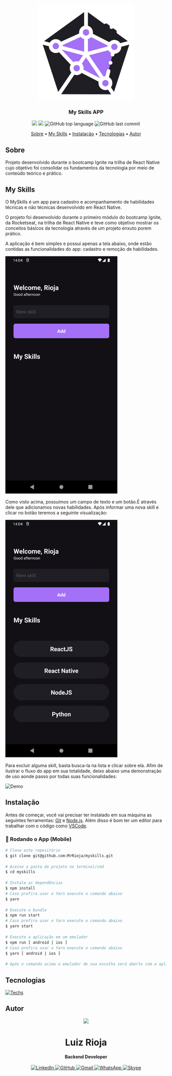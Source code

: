<p align="center">
  <img src="./.github/logo.png" alt="Logo" width="300"/>
  <br>
</p>
<h3 align="center">
My Skills APP
</h3>

<p align="center">
  <img src="https://img.shields.io/static/v1?label=My&message=Skills&color=blueviolet&style=for-the-badge"/>
  <img src="https://img.shields.io/github/license/MrRioja/myskills?color=blueviolet&logo=License&style=for-the-badge"/>
  <img alt="GitHub top language" src="https://img.shields.io/github/languages/top/MrRioja/myskills?color=blueviolet&logo=openjdk&logoColor=white&style=for-the-badge">
  <img alt="GitHub last commit" src="https://img.shields.io/github/last-commit/MrRioja/myskills?color=blueviolet&style=for-the-badge">
</p>

<p align="center">
  <a href="#sobre">Sobre</a> •
  <a href="#my-skills">My Skills</a> •
  <a href="#instalação">Instalação</a> •
  <a href="#tecnologias">Tecnologias</a> •
  <a href="#autor">Autor</a>  
</p>

## Sobre

Projeto desenvolvido durante o bootcamp Ignite na trilha de React Native cujo objetivo foi consolidar os fundamentos da tecnologia por meio de conteúdo teórico e prático.

## My Skills

O MySkills é um app para cadastro e acompanhamento de habilidades técnicas e não técnicas desenvolvido em React Native.

O projeto foi desenvolvido durante o primeiro módulo do bootcamp Ignite, da Rocketseat, na trilha de React Native e teve como objetivo mostrar os conceitos básicos da tecnologia através de um projeto enxuto porem prático.

A aplicação é bem simples e possui apenas a tela abaixo, onde estão contidas as funcionalidades do app: cadastro e remoção de habilidades.

<img src="./.github/empty-home.png" alt="Empty home" width="350" />

Como visto acima, possuímos um campo de texto e um botão.É através dele que adicionamos novas habilidades. Após informar uma nova skill e clicar no botão teremos a seguinte visualização:

<img src="./.github/home.png" alt="Home" width="350" />

Para excluir alguma skill, basta busca-la na lista e clicar sobre ela.
Afim de ilustrar o fluxo do app em sua totalidade, deixo abaixo uma demonstração de uso aonde passo por todas suas funcionalidades:

<img src="./.github/demo.gif" alt="Demo" width="350" />

## Instalação

Antes de começar, você vai precisar ter instalado em sua máquina as seguintes ferramentas:
[Git](https://git-scm.com) e [Node.js](https://nodejs.org/en/). Além disso é bom ter um editor para trabalhar com o código como [VSCode](https://code.visualstudio.com/).

### 📱 Rodando o App (Mobile)

```bash
# Clone este repositório
$ git clone git@github.com:MrRioja/myskills.git

# Acesse a pasta do projeto no terminal/cmd
$ cd myskills

# Instale as dependências
$ npm install
# Caso prefira usar o Yarn execute o comando abaixo
$ yarn

# Execute o bundle
$ npm run start
# Caso prefira usar o Yarn execute o comando abaixo
$ yarn start

# Execute a aplicação em um emulador
$ npm run [ android | ios ]
# Caso prefira usar o Yarn execute o comando abaixo
$ yarn [ android | ios ]

# Após o comando acima o emulador de sua escolha será aberto com a aplicação em execução
```

## Tecnologias

[![Techs](https://skillicons.dev/icons?i=react&theme=dark)](https://skillicons.dev)

## Autor

<div align="center">
<img src="https://images.weserv.nl/?url=avatars.githubusercontent.com/u/55336456?v=4&h=100&w=100&fit=cover&mask=circle&maxage=7d" />
<h1>Luiz Rioja</h1>
<strong>Backend Developer</strong>
<br/>
<br/>

<a href="https://linkedin.com/in/luizrioja" target="_blank">
<img alt="LinkedIn" src="https://img.shields.io/badge/linkedin-%230077B5.svg?style=for-the-badge&logo=linkedin&logoColor=white"/>
</a>

<a href="https://github.com/mrrioja" target="_blank">
<img alt="GitHub" src="https://img.shields.io/badge/github-%23121011.svg?style=for-the-badge&logo=github&logoColor=white"/>
</a>

<a href="mailto:lulyrioja@gmail.com?subject=Fala%20Dev" target="_blank">
<img alt="Gmail" src="https://img.shields.io/badge/Gmail-D14836?style=for-the-badge&logo=gmail&logoColor=white" />
</a>

<a href="https://api.whatsapp.com/send?phone=5511933572652" target="_blank">
<img alt="WhatsApp" src="https://img.shields.io/badge/WhatsApp-25D366?style=for-the-badge&logo=whatsapp&logoColor=white"/>
</a>

<a href="https://join.skype.com/invite/tvBbOq03j5Uu" target="_blank">
<img alt="Skype" src="https://img.shields.io/badge/SKYPE-%2300AFF0.svg?style=for-the-badge&logo=Skype&logoColor=white"/>
</a>

<br/>
<br/>
</div>
